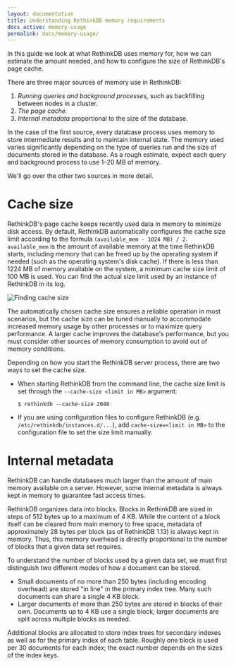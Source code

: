 ```yaml
---
layout: documentation
title: Understanding RethinkDB memory requirements
docs_active: memory-usage
permalink: docs/memory-usage/
---
```


In this guide we look at what RethinkDB uses memory for, how we can estimate the amount needed, and how to configure the size of RethinkDB's page cache.

There are three major sources of memory use in RethinkDB:

1. *Running queries and background processes,* such as backfilling between nodes in a cluster.
2. *The page cache.*
3. *Internal metadata* proportional to the size of the database.

In the case of the first source, every database process uses memory to store intermediate results and to maintain internal state. The memory used varies significantly depending on the type of queries run and the size of documents stored in the database. As a rough estimate, expect each query and background process to use 1&ndash;20 MB of memory.

We'll go over the other two sources in more detail.

# Cache size

RethinkDB's page cache keeps recently used data in memory to minimize disk access. By default, RethinkDB automatically configures the cache size limit according to the formula `(available_mem - 1024 MB) / 2`. `available_mem` is the amount of available memory at the time RethinkDB starts, including memory that can be freed up by the operating system if needed (such as the operating system's disk cache). If there is less than 1224 MB of memory available on the system, a minimum cache size limit of 100 MB is used. You can find the actual size limit used by an instance of RethinkDB in its log.

![Finding cache size](/assets/images/docs/finding-cache-size.png)

The automatically chosen cache size ensures a reliable operation in most scenarios, but the cache size can be tuned manually to accommodate increased memory usage by other processes or to maximize query performance. A larger cache improves the database's performance, but you must consider other sources of memory consumption to avoid out of memory conditions.

Depending on how you start the RethinkDB server process, there are two ways to set the cache size.

- When starting RethinkDB from the command line, the cache size limit is set through the `--cache-size <limit in MB>` argument:

	`$ rethinkdb --cache-size 2048`

- If you are using configuration files to configure RethinkDB (e.g. `/etc/rethinkdb/instances.d/...`), add `cache-size=<limit in MB>` to the configuration file to set the size limit manually.

# Internal metadata

RethinkDB can handle databases much larger than the amount of main memory available on a server. However, some internal metadata is always kept in memory to guarantee fast access times.

RethinkDB organizes data into blocks. Blocks in RethinkDB are sized in steps of 512 bytes up to a maximum of 4 KB. While the content of a block itself can be cleared from main memory to free space, metadata of approximately 28 bytes per block (as of RethinkDB 1.13) is always kept in memory. Thus, this memory overhead is directly proportional to the number of blocks that a given data set requires.

To understand the number of blocks used by a given data set, we must first distinguish two different modes of how a document can be stored.

- Small documents of no more than 250 bytes (including encoding overhead) are stored "in line" in the primary index tree. Many such documents can share a single 4 KB block.
- Larger documents of more than 250 bytes are stored in blocks of their own. Documents up to 4 KB use a single block; larger documents are split across multiple blocks as needed.

Additional blocks are allocated to store index trees for secondary indexes as well as for the primary index of each table. Roughly one block is used per 30 documents for each index; the exact number depends on the sizes of the index keys.